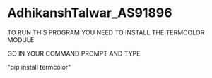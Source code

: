 # AdhikanshTalwar_AS91896

TO RUN THIS PROGRAM YOU NEED TO INSTALL THE TERMCOLOR MODULE

GO IN YOUR COMMAND PROMPT AND TYPE 

"pip install termcolor"